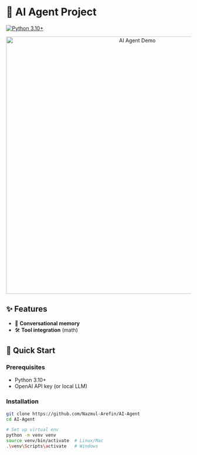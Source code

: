 # 🤖 AI Agent Project

[![Python 3.10+](https://img.shields.io/badge/python-3.10+-blue.svg)](https://www.python.org/downloads/)

<div align="center">
  <img src="assets/agent-demo.gif" alt="AI Agent Demo" width="700">
</div>

## ✨ Features
- 🧠 **Conversational memory**
- 🛠️ **Tool integration** (math)

## 🚀 Quick Start

### Prerequisites
- Python 3.10+
- OpenAI API key (or local LLM)

### Installation
```bash
git clone https://github.com/Nazmul-Arefin/AI-Agent
cd AI-Agent

# Set up virtual env
python -m venv venv
source venv/bin/activate  # Linux/Mac
.\venv\Scripts\activate   # Windows
